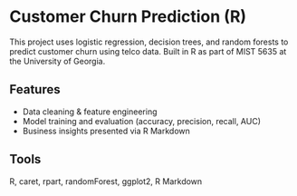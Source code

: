 # Customer Churn Prediction (R)

This project uses logistic regression, decision trees, and random forests to predict customer churn using telco data. Built in R as part of MIST 5635 at the University of Georgia.

## Features
- Data cleaning & feature engineering
- Model training and evaluation (accuracy, precision, recall, AUC)
- Business insights presented via R Markdown

## Tools
R, caret, rpart, randomForest, ggplot2, R Markdown

